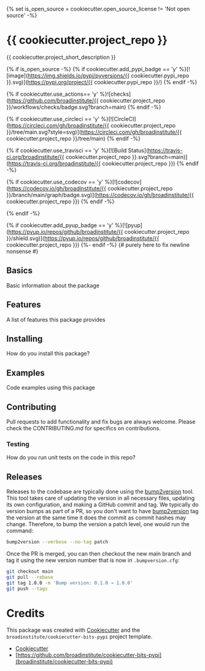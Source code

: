 {% set is_open_source = cookiecutter.open_source_license != 'Not open source' -%}
# {{ cookiecutter.project_repo }}

{{ cookiecutter.project_short_description }}

{% if is_open_source -%}
{% if cookiecutter.add_pypi_badge == 'y' %}[![image](https://img.shields.io/pypi/pyversions/{{ cookiecutter.pypi_repo }}.svg)](https://pypi.org/project/{{ cookiecutter.pypi_repo }}/)
{% endif -%}

{% if cookiecutter.use_actions== 'y' %}![checks](https://github.com/broadinstitute/{{ cookiecutter.project_repo }}/workflows/checks/badge.svg?branch=main)
{% endif -%}

{% if cookiecutter.use_circleci == 'y' %}[![CircleCI](https://circleci.com/gh/broadinstitute/{{ cookiecutter.project_repo }}/tree/main.svg?style=svg)](https://circleci.com/gh/broadinstitute/{{ cookiecutter.project_repo }}/tree/main)
{% endif -%}

{% if cookiecutter.use_travisci == 'y' %}[![Build Status](https://travis-ci.org/broadinstitute/{{ cookiecutter.project_repo }}.svg?branch=main)](https://travis-ci.org/broadinstitute/{{ cookiecutter.project_repo }})
{% endif -%}

{% if cookiecutter.use_codecov == 'y' %}[![codecov](https://codecov.io/gh/broadinstitute/{{ cookiecutter.project_repo }}/branch/main/graph/badge.svg)](https://codecov.io/gh/broadinstitute/{{ cookiecutter.project_repo }})
{% endif -%}

{% endif -%}

{% if cookiecutter.add_pyup_badge == 'y' %}[![pyup](https://pyup.io/repos/github/broadinstitute/{{ cookiecutter.project_repo }}/shield.svg)](https://pyup.io/repos/github/broadinstitute/{{ cookiecutter.project_repo }})
{%- endif -%}
{# purely here to fix newline nonsense #}
## Basics

Basic information about the package

## Features

A list of features this package provides

## Installing

How do you install this package?

## Examples

Code examples using this package

## Contributing

Pull requests to add functionality and fix bugs are always welcome.  Please check the CONTRIBUTING.md for specifics on contributions.

### Testing

How do you run unit tests on the code in this repo?

## Releases

Releases to the codebase are typically done using the [bump2version][2] tool.  This tool takes care of updating the version in all necessary files, updating its own configuration, and making a GitHub commit and tag.  We typically do version bumps as part of a PR, so you don't want to have [bump2version][2] tag the version at the same time it does the commit as commit hashes may change.  Therefore, to bump the version a patch level, one would run the command:

```sh
bump2version --verbose --no-tag patch
```

Once the PR is merged, you can then checkout the new main branch and tag it using the new version number that is now in `.bumpversion.cfg`:

```sh
git checkout main
git pull --rebase
git tag 1.0.0 -m 'Bump version: 0.1.0 → 1.0.0'
git push --tags
```

# Credits

This package was created with [Cookiecutter][3] and the `broadinstitute/cookiecutter-bits-pypi` project template.

* [Cookiecutter][3]
* [https://github.com/broadinstitute/cookiecutter-bits-pypi](broadinstitute/cookiecutter-bits-pypi)

[1]: https://www.python.org/ "Python"
[2]: https://pypi.org/project/bump2version/ "bump2version"
[3]: https://cookiecutter.readthedocs.io/en/latest/index.html "Cookiecutter"
